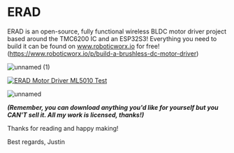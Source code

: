 # ERAD
ERAD is an open-source, fully functional wireless BLDC motor driver project based around the TMC6200 IC and an ESP32S3! Everything you need to build it can be found on www.roboticworx.io for free! (https://www.roboticworx.io/p/build-a-brushless-dc-motor-driver)

![unnamed (1)](https://github.com/user-attachments/assets/40b44606-759a-4188-a2de-6bca0ca628a2)

[![ERAD Motor Driver ML5010 Test](https://img.youtube.com/vi/Ygqsk_HYqwk/0.jpg)](https://www.youtube.com/watch?v=Ygqsk_HYqwk)

![unnamed](https://github.com/user-attachments/assets/427ab5b2-77ec-46bd-aa28-dd7631039cba)

**_(Remember, you can download anything you'd like for yourself but you CAN'T sell it. All my work is licensed, thanks!)_**

Thanks for reading and happy making!

Best regards, Justin


